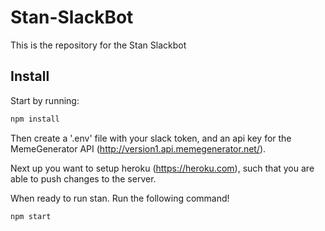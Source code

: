 # Stan-SlackBot
This is the repository for the Stan Slackbot

## Install

Start by running:

```bash
npm install
```

Then create a '.env' file with your slack token, and an api key for the MemeGenerator API (http://version1.api.memegenerator.net/).

Next up you want to setup heroku (https://heroku.com), such that you are able to push changes to the server.

When ready to run stan. Run the following command!

```bash
npm start
```